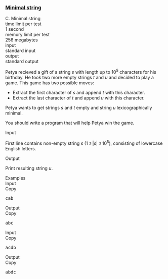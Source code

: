 <h3><a href="https://codeforces.com/contest/797/problem/C" target="_blank" rel="noopener noreferrer">Minimal string</a></h3>
<div class="header"><div class="title">C. Minimal string</div><div class="time-limit"><div class="property-title">time limit per test</div>1 second</div><div class="memory-limit"><div class="property-title">memory limit per test</div>256 megabytes</div><div class="input-file input-standard"><div class="property-title">input</div>standard input</div><div class="output-file output-standard"><div class="property-title">output</div>standard output</div></div><div><p>Petya recieved a gift of a string <span class="tex-span"><i>s</i></span> with length up to <span class="tex-span">10<sup class="upper-index">5</sup></span> characters for his birthday. He took two more empty strings <span class="tex-span"><i>t</i></span> and <span class="tex-span"><i>u</i></span> and decided to play a game. This game has two possible moves:</p><ul> <li> Extract the <span class="tex-font-style-bf">first</span> character of <span class="tex-span"><i>s</i></span> and append <span class="tex-span"><i>t</i></span> with this character. </li><li> Extract the <span class="tex-font-style-bf">last</span> character of <span class="tex-span"><i>t</i></span> and append <span class="tex-span"><i>u</i></span> with this character. </li></ul><p>Petya wants to get strings <span class="tex-span"><i>s</i></span> and <span class="tex-span"><i>t</i></span> empty and string <span class="tex-span"><i>u</i></span> lexicographically minimal.</p><p>You should write a program that will help Petya win the game.</p></div><div class="input-specification"><div class="section-title">Input</div><p>First line contains non-empty string <span class="tex-span"><i>s</i></span> (<span class="tex-span">1 ≤ |<i>s</i>| ≤ 10<sup class="upper-index">5</sup></span>), consisting of lowercase English letters.</p></div><div class="output-specification"><div class="section-title">Output</div><p>Print resulting string <span class="tex-span"><i>u</i></span>.</p></div><div class="sample-tests"><div class="section-title">Examples</div><div class="sample-test"><div class="input"><div class="title">Input<div title="Copy" data-clipboard-target="#id006832254499587161" id="id000410695178272823" class="input-output-copier">Copy</div></div><pre id="id006832254499587161">cab<br></pre></div><div class="output"><div class="title">Output<div title="Copy" data-clipboard-target="#id0011062058443650069" id="id0042710286170176026" class="input-output-copier">Copy</div></div><pre id="id0011062058443650069">abc<br></pre></div><div class="input"><div class="title">Input<div title="Copy" data-clipboard-target="#id00415871156120468" id="id007327217742343932" class="input-output-copier">Copy</div></div><pre id="id00415871156120468">acdb<br></pre></div><div class="output"><div class="title">Output<div title="Copy" data-clipboard-target="#id006030184383165321" id="id003509277664611251" class="input-output-copier">Copy</div></div><pre id="id006030184383165321">abdc<br></pre></div></div></div>